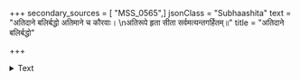 +++
secondary_sources = [ "MSS_0565",]
jsonClass = "Subhaashita"
text = "अतिदाने बलिर्बद्धो अतिमाने च कौरवाः।  \nअतिरूपे हृता सीता सर्वमत्यन्तगर्हितम्॥"
title = "अतिदाने बलिर्बद्धो"

+++

<details><summary>Text</summary>

अतिदाने बलिर्बद्धो अतिमाने च कौरवाः।  
अतिरूपे हृता सीता सर्वमत्यन्तगर्हितम्॥
</details>
